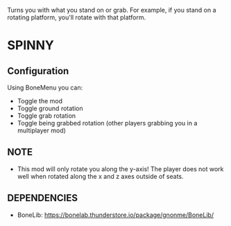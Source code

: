 Turns you with what you stand on or grab. For example, if you stand on a rotating platform, you'll rotate with that platform.
# SPINNY
## Configuration
Using BoneMenu you can:
- Toggle the mod
- Toggle ground rotation
- Toggle grab rotation
- Toggle being grabbed rotation (other players grabbing you in a multiplayer mod)

## NOTE
- This mod will only rotate you along the y-axis! The player does not work well when rotated along the x and z axes outside of seats.

## DEPENDENCIES
- BoneLib: https://bonelab.thunderstore.io/package/gnonme/BoneLib/